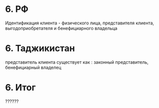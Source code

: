 # 6. РФ
Идентификация клиента - физического лица, представителя клиента, выгодоприобретателя и бенефициарного владельца

# 6. Таджикистан
представитель клиента существует как : законный представитель,  бенефициарный владелец


# 6. Итог
??????